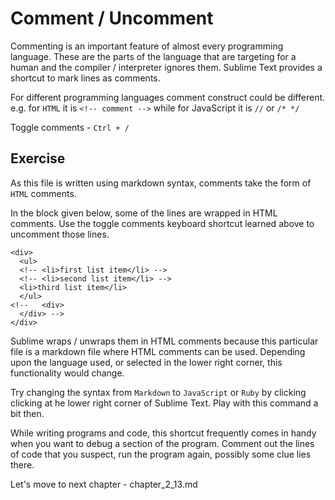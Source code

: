 Comment / Uncomment
====================

Commenting is an important feature of almost every programming language. These
are the parts of the language that are targeting for a human and the compiler /
interpreter ignores them. Sublime Text provides a shortcut to mark lines as
comments.

For different programming languages comment construct could be different. e.g.
for `HTML` it is `<!-- comment -->` while for JavaScript it is `//` or `/* */`

Toggle comments - `Ctrl + /`

Exercise
---------

As this file is written using markdown syntax, comments take the form of `HTML`
comments.

In the block given below, some of the lines are wrapped in HTML comments. Use
the toggle comments keyboard shortcut learned above to uncomment those lines.


```
<div>
  <ul>
  <!-- <li>first list item</li> -->
  <!-- <li>second list item</li> -->
  <li>third list item</li>
  </ul>
<!--   <div>
  </div> -->
</div>
```

Sublime wraps / unwraps them in HTML comments because this particular file is
a markdown file where HTML comments can be used. Depending upon the language
used, or selected in the lower right corner, this functionality would change.

Try changing the syntax from `Markdown` to `JavaScript` or `Ruby` by clicking
clicking at he lower right corner of Sublime Text. Play with this command a
bit then.

While writing programs and code, this shortcut frequently comes in handy when
you want to debug a section of the program. Comment out the lines of code that
you suspect, run the program again, possibly some clue lies there.

Let's move to next chapter - chapter_2_13.md